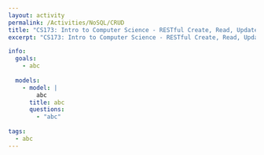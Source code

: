 ```yaml
---
layout: activity
permalink: /Activities/NoSQL/CRUD
title: "CS173: Intro to Computer Science - RESTful Create, Read, Update, and Delete (CRUD) with NoSQL"
excerpt: "CS173: Intro to Computer Science - RESTful Create, Read, Update, and Delete (CRUD) with NoSQL"

info:
  goals: 
    - abc
    
  models:
    - model: |
        abc
      title: abc
      questions:
        - "abc"
        
tags:
  - abc  
---
```


